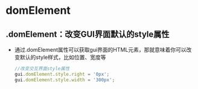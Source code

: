 # domElement

## .domElement：改变GUI界面默认的style属性

+ 通过.domElement属性可以获取gui界面的HTML元素，那就意味着你可以改变默认的style样式，比如位置、宽度等

  ```js
  //改变交互界面style属性
  gui.domElement.style.right = '0px';
  gui.domElement.style.width = '300px';
  ```

